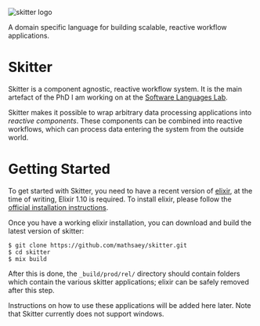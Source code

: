 ![skitter logo](https://raw.githubusercontent.com/mathsaey/skitter/develop/assets/logo.png)

A domain specific language for building scalable, reactive workflow applications.

# Skitter

Skitter is a component agnostic, reactive workflow system.
It is the main artefact of the PhD I am working on at the [Software Languages Lab](https://soft.vub.ac.be/).

Skitter makes it possible to wrap arbitrary data processing applications into _reactive components_.
These components can be combined into reactive workflows, which can process data entering the system from the outside world.

# Getting Started

To get started with Skitter, you need to have a recent version of [elixir](https://elixir-lang.org/), at the time of writing, Elixir 1.10 is required.
To install elixir, please follow the [official installation instructions](https://elixir-lang.org/install.html).

Once you have a working elixir installation, you can download and build the latest version of skitter:

```
$ git clone https://github.com/mathsaey/skitter.git
$ cd skitter
$ mix build
```

After this is done, the `_build/prod/rel/` directory should contain folders which contain the various skitter applications;
elixir can be safely removed after this step.

Instructions on how to use these applications will be added here later.
Note that Skitter currently does not support windows.
